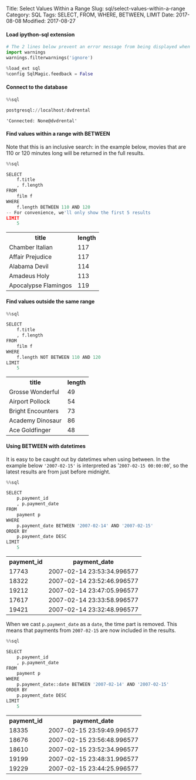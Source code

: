 Title: Select Values Within a Range
Slug: sql/select-values-within-a-range
Category: SQL
Tags: SELECT, FROM, WHERE, BETWEEN, LIMIT
Date: 2017-08-08
Modified: 2017-08-27

#### Load ipython-sql extension


```python
# The 2 lines below prevent an error message from being displayed when we run %load_ext sql
import warnings
warnings.filterwarnings('ignore')

%load_ext sql
%config SqlMagic.feedback = False
```

#### Connect to the database


```python
%%sql

postgresql://localhost/dvdrental
```




    'Connected: None@dvdrental'



#### Find values within a range with BETWEEN
Note that this is an inclusive search: in the example below, movies that are 110 or 120 minutes long will be returned in the full results.


```python
%%sql

SELECT
    f.title
    , f.length
FROM
    film f
WHERE
    f.length BETWEEN 110 AND 120
-- For convenience, we'll only show the first 5 results
LIMIT
    5
```




<table>
    <tr>
        <th>title</th>
        <th>length</th>
    </tr>
    <tr>
        <td>Chamber Italian</td>
        <td>117</td>
    </tr>
    <tr>
        <td>Affair Prejudice</td>
        <td>117</td>
    </tr>
    <tr>
        <td>Alabama Devil</td>
        <td>114</td>
    </tr>
    <tr>
        <td>Amadeus Holy</td>
        <td>113</td>
    </tr>
    <tr>
        <td>Apocalypse Flamingos</td>
        <td>119</td>
    </tr>
</table>



#### Find values outside the same range


```python
%%sql

SELECT
    f.title
    , f.length
FROM
    film f
WHERE
    f.length NOT BETWEEN 110 AND 120
LIMIT
    5
```




<table>
    <tr>
        <th>title</th>
        <th>length</th>
    </tr>
    <tr>
        <td>Grosse Wonderful</td>
        <td>49</td>
    </tr>
    <tr>
        <td>Airport Pollock</td>
        <td>54</td>
    </tr>
    <tr>
        <td>Bright Encounters</td>
        <td>73</td>
    </tr>
    <tr>
        <td>Academy Dinosaur</td>
        <td>86</td>
    </tr>
    <tr>
        <td>Ace Goldfinger</td>
        <td>48</td>
    </tr>
</table>



#### Using BETWEEN with datetimes
It is easy to be caught out by datetimes when using between. In the example below `'2007-02-15'` is interpreted as '`2007-02-15 00:00:00`', so the latest results are from just before midnight.


```python
%%sql

SELECT
    p.payment_id
    , p.payment_date
FROM
    payment p
WHERE
    p.payment_date BETWEEN '2007-02-14' AND '2007-02-15'
ORDER BY
    p.payment_date DESC
LIMIT
    5
```




<table>
    <tr>
        <th>payment_id</th>
        <th>payment_date</th>
    </tr>
    <tr>
        <td>17743</td>
        <td>2007-02-14 23:53:34.996577</td>
    </tr>
    <tr>
        <td>18322</td>
        <td>2007-02-14 23:52:46.996577</td>
    </tr>
    <tr>
        <td>19212</td>
        <td>2007-02-14 23:47:05.996577</td>
    </tr>
    <tr>
        <td>17617</td>
        <td>2007-02-14 23:33:58.996577</td>
    </tr>
    <tr>
        <td>19421</td>
        <td>2007-02-14 23:32:48.996577</td>
    </tr>
</table>



When we cast `p.payment_date` as a `date`, the time part is removed. This means that payments from `2007-02-15` are now included in the results.


```python
%%sql

SELECT
    p.payment_id
    , p.payment_date
FROM
    payment p
WHERE
    p.payment_date::date BETWEEN '2007-02-14' AND '2007-02-15'
ORDER BY
    p.payment_date DESC
LIMIT
    5
```




<table>
    <tr>
        <th>payment_id</th>
        <th>payment_date</th>
    </tr>
    <tr>
        <td>18335</td>
        <td>2007-02-15 23:59:49.996577</td>
    </tr>
    <tr>
        <td>18676</td>
        <td>2007-02-15 23:56:48.996577</td>
    </tr>
    <tr>
        <td>18610</td>
        <td>2007-02-15 23:52:34.996577</td>
    </tr>
    <tr>
        <td>19199</td>
        <td>2007-02-15 23:48:31.996577</td>
    </tr>
    <tr>
        <td>19229</td>
        <td>2007-02-15 23:44:25.996577</td>
    </tr>
</table>
